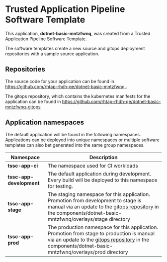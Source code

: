 # Trusted Application Pipeline Software Template

This application, **dotnet-basic-mntzfwnq**, was created from a Trusted Application Pipeline Software Template.

The software templates create a new source and gitops deployment repositories with a sample source application. 

## Repositories

The source code for your application can be found in [https://github.com/rhtap-rhdh-qe/dotnet-basic-mntzfwnq ](https://github.com/rhtap-rhdh-qe/dotnet-basic-mntzfwnq ).
 
The gitops repository, which contains the kubernetes manifests for the application can be found in 
[https://github.com/rhtap-rhdh-qe/dotnet-basic-mntzfwnq-gitops ](https://github.com/rhtap-rhdh-qe/dotnet-basic-mntzfwnq-gitops ) 

## Application namespaces 

The default application will be found in the following namespaces. Applications can be deployed into unique namespaces or multiple software templates can also bet generated into the same group namespaces.  

|  Namespace   |  Description   |  
| -------- | -------- |
| **tssc-app-ci** | The namespace used for CI workloads |
| **tssc-app-development** | The default application during development. Every build will be deployed to this namespace for testing. |
| **tssc-app-stage** | The staging namespace for this application. Promotion from development to stage is manual via an update to the [gitops repository](https://github.com/rhtap-rhdh-qe/dotnet-basic-mntzfwnq-gitops ) in the components/dotnet-basic-mntzfwnq/overlays/stage directory |
| **tssc-app-prod** | The production namespace for this application. Promotion from stage to production is manual via an update to the [gitops repository](https://github.com/rhtap-rhdh-qe/dotnet-basic-mntzfwnq-gitops ) in the components/dotnet-basic-mntzfwnq/overlays/prod directory |